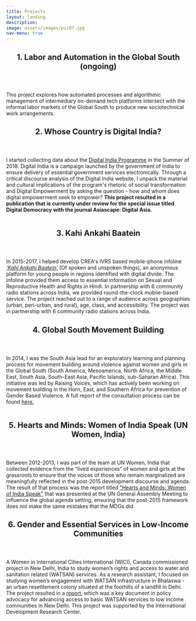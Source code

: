 ```yaml
---
title: Projects
layout: landing
description:
image: assets/images/pic07.jpg
nav-menu: true
---
```


<!-- Main -->
<div id="main">

<section id="zero">
	<div class="inner">
		<header class="major">
			<h2>1. Labor and Automation in the Global South (ongoing)</h2>
		</header>
		<p> This project explores how automated processes and algorithmic management of intermediary on-demand tech platforms intersect with the informal labor markets of the Global South to produce new sociotechnical work arrangements.</p>
	</div>
</section>



<!-- One kind of project description - No image, only text -->
<section id="one">
	<div class="inner">
		<header class="major">
			<h2>2. Whose Country is Digital India?</h2>
		</header>
		<p>I started collecting data about the <a href="https://digitalindia.gov.in/">Digital India Programme</a> in the Summer of 2018. Digital India is a campaign launched by the government of India to ensure delivery of essential government services electronically. Through a critical discourse analysis of the Digital India website, I unpack the material and cultural implications of the program's rhetoric of social transformation and Digital Empowerment by asking the question - how and whom does digital empowerment seek to empower? <strong>This project resulted in a publication that is currently under review for the special issue titled Digital Democracy with the journal Asiascape: Digital Asia.</strong></p>
	</div>
</section>

<!-- Second kind of project description - Can include an image -->
<section id="two" class="spotlights">
	<section>
		<a href="generic.html" class="image">
			<!-- Put image in the folder assets > image -->
			<!-- Only change the image name and extension below -->
			<img src="{% link assets/images/pic12_ka.jpg %}" alt="" data-position="center center" />
		</a>
		<div class="content">
			<div class="inner">
				<header class="major">
					<h2>3. Kahi Ankahi Baatein</h2>
				</header>
				<p>In 2015-2017, I helped develop CREA's IVRS based mobile-phone infoline <a href="https://www.creaworld.org/events/kahi-ankahi-baatein-mobile-phone-based-info-line"><em>'Kahi Ankahi Baatein'</em></a> (Of spoken and unspoken things), an anonymous platform for young people in regions identified with digital divide. The infoline provided them access to essential information on Sexual and Reproductive Health and Rights in Hindi. In partnership with 6 community radio stations across India, we provided round-the-clock mobile-based service. The project reached out to a range of audience across geographies (urban, peri-urban, and rural), age, class, and accessibility. The project was in partnership with 6 community radio stations across India.</p>
			</div>
		</div>
	</section>
</section>

<section id="three">
	<div class="inner">
		<header class="major">
			<h2>4. Global South Movement Building</h2>
		</header>
		<p>In 2014, I was the South Asia lead for an exploratory learning and planning process for movement building around violence against women and girls in the Global South (South America, Mesoamerica, North Africa, the Middle East, South Asia, South-East Asia, Pacific Islands, sub-Saharan Africa). This initiative was led by Raising Voices, which has actively been working on movement building in the Horn, East, and Southern Africa for prevention of Gender Based Violence. A full report of the consultation process can be found <a href="http://raisingvoices.org/wp-content/uploads/2013/03/Raising-Voices-Global-South-Movement-Building-Report.pdf">here.</a></p>
	</div>
</section>

<section id="four" class="spotlights">
	<section>
		<a href="generic.html" class="image">
			<!-- Put image in the folder assets > image -->
			<!-- Only change the image name and extension below -->
			<img src="{% link assets/images/pic13_un-ed.jpg %}" alt="" data-position="center center" />
		</a>
		<div class="content">
			<div class="inner">
				<header class="major">
					<h2>5. Hearts and Minds: Women of India Speak (UN Women, India)</h2>
				</header>
				<p>Between 2012-2013, I was part of the team at UN Women, India that collected evidence from the “lived experiences” of women and girls at the grassroots to ensure that the voices of those who remain marginalized are meaningfully reflected in the post-2015 development discourse and agenda. The result of that process was the report titled <a href="https://www.unwomen.org/en/digital-library/publications/2014/3/hearts-and-minds-women-of-india-speak">"Hearts and Minds: Women of India Speak"</a> that was presented at the UN General Assembly Meeting to influence the global agenda setting, ensuring that the post-2015 framework does not make the same mistakes that the MDGs did.</p>
			</div>
		</div>
	</section>
</section>

<section id="five">
	<div class="inner">
		<header class="major">
			<h2>6. Gender and Essential Services in Low-Income Communities</h2>
		</header>
		<p>A Women in International Cities International (WICI), Canada commissioned project in New Delhi, India to study women’s rights and access to water and sanitation related (WATSAN) services. As a research assistant, I focused on studying women’s engagement with WATSAN infrastructure in Bhalaswa - an urban resettlement colony situated at the foothills of a landfill in Delhi. The project resulted in a <a href="https://idl-bnc-idrc.dspacedirect.org/bitstream/handle/10625/47973/IDL-47973.pdf">report</a>, which was a key document in policy advocacy for advancing access to basic WATSAN services to low income communities in New Delhi. This project was supported by the International Development Research Center. </p>
	</div>
</section>

</div>
